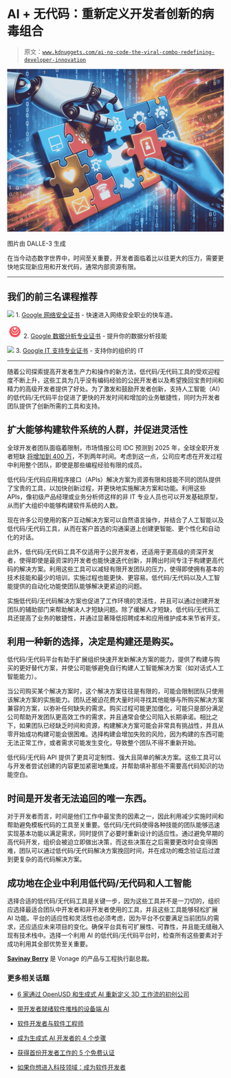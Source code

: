 # AI + 无代码：重新定义开发者创新的病毒组合

> 原文：[`www.kdnuggets.com/ai-no-code-the-viral-combo-redefining-developer-innovation`](https://www.kdnuggets.com/ai-no-code-the-viral-combo-redefining-developer-innovation)

![AI + 无代码：重新定义开发者创新的病毒组合](img/1ba74beb1f54e198f8a2d5e5bbabeb99.png)

图片由 DALLE-3 生成

在当今动态数字世界中，时间至关重要，开发者面临着比以往更大的压力，需要更快地实现新应用和开发代码，通常内部资源有限。

* * *

## 我们的前三名课程推荐

![](img/0244c01ba9267c002ef39d4907e0b8fb.png) 1\. [Google 网络安全证书](https://www.kdnuggets.com/google-cybersecurity) - 快速进入网络安全职业的快车道。

![](img/e225c49c3c91745821c8c0368bf04711.png) 2\. [Google 数据分析专业证书](https://www.kdnuggets.com/google-data-analytics) - 提升你的数据分析技能

![](img/0244c01ba9267c002ef39d4907e0b8fb.png) 3\. [Google IT 支持专业证书](https://www.kdnuggets.com/google-itsupport) - 支持你的组织的 IT

* * *

随着公司探索提高开发者生产力和操作的新方法，低代码/无代码工具的受欢迎程度不断上升，这些工具为几乎没有编码经验的公民开发者以及希望挽回宝贵时间和精力的高级开发者提供了好处。为了激发和鼓励开发者创新，支持人工智能（AI）的低代码/无代码平台促进了更快的开发时间和增加的业务敏捷性，同时为开发者团队提供了创新所需的工具和支持。

## 扩大能够构建软件系统的人群，并促进灵活性

全球开发者团队面临着限制，市场情报公司 IDC 预测到 2025 年，全球全职开发者短缺 [将增加到 400 万](https://www.idc.com/getdoc.jsp?containerId=US48223621)，不到两年时间。考虑到这一点，公司应考虑在开发过程中利用整个团队，即使是那些编程经验有限的成员。

低代码/无代码应用程序接口（APIs）解决方案为资源有限和技能不同的团队提供了宝贵的工具，以加快创新过程，并更快地实施解决方案和功能。利用这些 APIs，像初级产品经理或业务分析师这样的非 IT 专业人员也可以开发基础原型，从而扩大组织中能够构建软件系统的人数。

现在许多公司使用的客户互动解决方案可以自然语言操作，并结合了人工智能以及低代码/无代码工具，从而在客户首选的沟通渠道上创建更智能、更个性化和自动化的对话。

此外，低代码/无代码工具不仅适用于公民开发者，还适用于更高级的资深开发者，使得即使是最资深的开发者也能快速迭代创新，并腾出时间专注于构建更高代码的解决方案。利用这些工具可以减轻有限开发团队的压力，使得即使拥有基本的技术技能和最少的培训，实施过程也能更快、更容易。低代码/无代码以及人工智能提供的自动化功能使团队能够解决更紧迫的问题。

实施低代码/无代码解决方案也促进了工作环境的灵活性，并且可以通过创建开发团队的辅助部门来帮助解决人才短缺问题。除了缓解人才短缺，低代码/无代码工具还提高了业务的敏捷性，并通过显著降低招聘成本和应用维护成本来节省开支。

## 利用一种新的选择，决定是构建还是购买。

低代码/无代码平台有助于扩展组织快速开发新解决方案的能力，提供了构建与购买的更好替代方案，并使公司能够避免自行构建人工智能解决方案（如对话式人工智能能力）。

当公司购买某个解决方案时，这个解决方案往往是有限的，可能会限制团队只使用该解决方案的实施能力。团队还被迫花费大量时间寻找其他能够与所购买解决方案兼容的方案，以弥补任何缺失的需求。购买过程可能更加僵化，可能只是部分满足公司帮助开发团队更高效工作的需求，并且通常会使公司陷入长期承诺。相比之下，如果团队已经缺乏时间和资源，构建解决方案可能会非常具有挑战性，并且从零开始成功构建可能会很困难。选择构建会增加失败的风险，因为构建的东西可能无法正常工作，或者需求可能发生变化，导致整个团队不得不重新开始。

低代码/无代码 API 提供了更具可定制性、强大且简单的解决方案。这些工具可以与开发者尝试创建的内容更加紧密地集成，并帮助填补那些不需要高代码知识的功能空白。

## 时间是开发者无法追回的唯一东西。

对于开发者而言，时间是他们工作中最宝贵的因素之一，因此利用减少实施时间和帮助避免模板代码的工具至关重要。低代码/无代码使得各种技能的团队能够迅速实现基本功能以满足需求，同时提供了必要时重新设计的适应性。通过避免早期的高代码开发，组织会被迫立即做出决策，而这些决策在之后需要更改时会变得困难，团队可以通过低代码/无代码解决方案挽回时间，并在成功的概念验证后过渡到更复杂的高代码解决方案。

## 成功地在企业中利用低代码/无代码和人工智能

选择合适的低代码/无代码工具是关键一步，因为这些工具并不是一刀切的，组织应选择最适合团队中开发者和非开发者使用的工具，并且这些工具能够轻松扩展 AI 功能。平台的适应性和灵活性也必须考虑，因为平台不仅要满足当前团队的需求，还应适应未来项目的变化。确保平台具有可扩展性、可靠性，并且能无缝融入现有技术栈中。选择一个利用 AI 的低代码/无代码平台时，检查所有这些要素对于成功利用其全部优势至关重要。

**[Savinay Berry](https://www.linkedin.com/in/savinayberry)** 是 Vonage 的产品与工程执行副总裁。

### 更多相关话题

+   [6 家通过 OpenUSD 和生成式 AI 重新定义 3D 工作流的初创公司](https://www.kdnuggets.com/6-startups-redefining-3d-workflows-with-openusd-and-generative-ai)

+   [带开发者就绪软件堆栈的设备端 AI](https://www.kdnuggets.com/2022/03/qualcomm-ondevice-ai-developer-ready-software-stacks.html)

+   [软件开发者与软件工程师](https://www.kdnuggets.com/2022/05/software-developer-software-engineer.html)

+   [成为生成式 AI 开发者的 4 个步骤](https://www.kdnuggets.com/4-steps-to-become-a-generative-ai-developer)

+   [获得首份开发者工作的 5 个免费认证](https://www.kdnuggets.com/5-free-certifications-to-land-your-first-developer-job)

+   [如果你想进入科技领域：成为软件开发者](https://www.kdnuggets.com/if-you-want-to-get-in-the-tech-space-become-a-software-developer)
